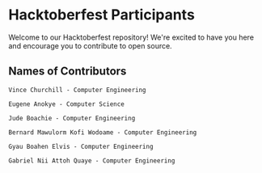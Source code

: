 # Hacktoberfest Participants

Welcome to our Hacktoberfest repository! We're excited to have you here and encourage you to contribute to open source.


## Names of Contributors
  `Vince Churchill - Computer Engineering`

  `Eugene Anokye - Computer Science`
  
  `Jude Boachie - Computer Engineering`
  
  `Bernard Mawulorm Kofi Wodoame - Computer Engineering`
  
  `Gyau Boahen Elvis - Computer Engineering`
  
  `Gabriel Nii Attoh Quaye - Computer Engineering`
